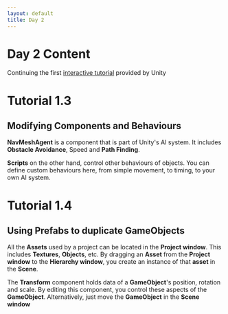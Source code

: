 ```yaml
---
layout: default
title: Day 2
---
```


# Day 2 Content

Continuing the first [interactive tutorial](https://unity3d.com/learn/tutorials/projects/interactive-tutorials/play-edit-mode?playlist=49382)
provided by Unity

# Tutorial 1.3

## Modifying Components and Behaviours

**NavMeshAgent** is a component that is part of Unity's AI system. It includes **Obstacle Avoidance**, Speed and **Path Finding**.

**Scripts** on the other hand, control other behaviours of objects. You can define custom behaviours here, from simple movement, to timing, to your own AI system.

# Tutorial 1.4

## Using Prefabs to duplicate GameObjects

All the **Assets** used by a project can be located in the **Project window**. This includes **Textures**, **Objects**, etc. By dragging an **Asset** from the **Project window** to the **Hierarchy window**, you create an instance of that **asset** in the **Scene**.

The **Transform** component holds data of a **GameObject**'s position, rotation and scale. By editing this component, you control these aspects of the **GameObject**. Alternatively, just move the **GameObject** in the **Scene window** 